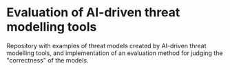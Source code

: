 # Evaluation of AI-driven threat modelling tools
Repository with examples of threat models created by AI-driven threat modelling tools, and implementation of an evaluation method for judging the "correctness" of the models.
